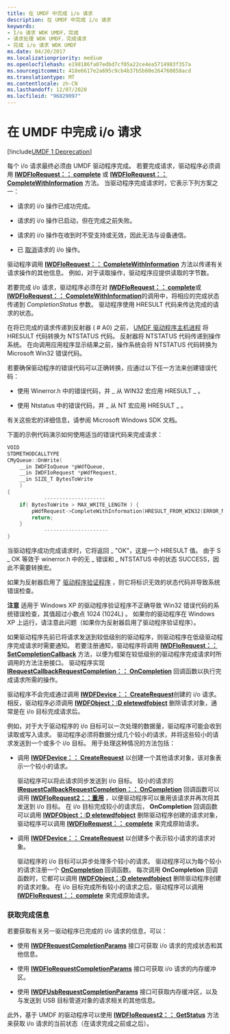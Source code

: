 ```yaml
---
title: 在 UMDF 中完成 i/o 请求
description: 在 UMDF 中完成 i/o 请求
keywords:
- I/o 请求 WDK UMDF，完成
- 请求处理 WDK UMDF，完成请求
- 完成 i/o 请求 WDK UMDF
ms.date: 04/20/2017
ms.localizationpriority: medium
ms.openlocfilehash: e198186fa07edbd7cf05a22ce4ea5714983f357a
ms.sourcegitcommit: 418e6617e2a695c9cb4b37b5b60e264760858acd
ms.translationtype: MT
ms.contentlocale: zh-CN
ms.lasthandoff: 12/07/2020
ms.locfileid: "96829097"
---
```

# <a name="completing-io-requests-in-umdf"></a>在 UMDF 中完成 i/o 请求


[!include[UMDF 1 Deprecation](../includes/umdf-1-deprecation.md)]

每个 i/o 请求最终必须由 UMDF 驱动程序完成。 若要完成请求，驱动程序必须调用 [**IWDFIoRequest：： complete**](/windows-hardware/drivers/ddi/wudfddi/nf-wudfddi-iwdfiorequest-complete) 或 [**IWDFIoRequest：： CompleteWithInformation**](/windows-hardware/drivers/ddi/wudfddi/nf-wudfddi-iwdfiorequest-completewithinformation) 方法。 当驱动程序完成请求时，它表示下列方案之一：

-   请求的 i/o 操作已成功完成。

-   请求的 i/o 操作已启动，但在完成之前失败。

-   请求的 i/o 操作在收到时不受支持或无效，因此无法与设备通信。

-   已 [取消](canceling-i-o-requests.md)请求的 i/o 操作。

驱动程序调用 [**IWDFIoRequest：： CompleteWithInformation**](/windows-hardware/drivers/ddi/wudfddi/nf-wudfddi-iwdfiorequest-completewithinformation) 方法以传递有关请求操作的其他信息。 例如，对于读取操作，驱动程序应提供读取的字节数。

若要完成 i/o 请求，驱动程序必须在对 [**IWDFIoRequest：： complete**](/windows-hardware/drivers/ddi/wudfddi/nf-wudfddi-iwdfiorequest-complete)或 [**IWDFIoRequest：： CompleteWithInformation**](/windows-hardware/drivers/ddi/wudfddi/nf-wudfddi-iwdfiorequest-completewithinformation)的调用中，将相应的完成状态传递到 *CompletionStatus* 参数。 驱动程序使用 HRESULT 代码来传达完成的请求的状态。

在将已完成的请求传递到反射器 ( # A0) 之前， [UMDF 驱动程序主机进程](umdf-driver-host-process.md) 将 HRESULT 代码转换为 NTSTATUS 代码。 反射器将 NTSTATUS 代码传递到操作系统。 在向调用应用程序显示结果之前，操作系统会将 NTSTATUS 代码转换为 Microsoft Win32 错误代码。

若要确保驱动程序的错误代码可以正确转换，应通过以下任一方法来创建错误代码：

-   使用 Winerror.h 中的错误代码，并 \_ 从 WIN32 宏应用 HRESULT \_ 。

-   使用 Ntstatus 中的错误代码，并 \_ 从 NT 宏应用 HRESULT \_ 。

有关这些宏的详细信息，请参阅 Microsoft Windows SDK 文档。

下面的示例代码演示如何使用适当的错误代码来完成请求：

```cpp
VOID
STDMETHODCALLTYPE
CMyQueue::OnWrite(
    __in IWDFIoQueue *pWdfQueue,
    __in IWDFIoRequest *pWdfRequest,
    __in SIZE_T BytesToWrite
    )
{
            -------------------- 
    if( BytesToWrite > MAX_WRITE_LENGTH ) {
        pWdfRequest->CompleteWithInformation(HRESULT_FROM_WIN32(ERROR_MORE_DATA), 0);
        return;
    }
            ---------------------
}
```

当驱动程序成功完成请求时，它将返回 \_ "OK"，这是一个 HRESULT 值。 由于 S \_ OK 等效于 winerror.h 中的无 \_ 错误和 \_ NTSTATUS 中的状态 SUCCESS，因此不需要转换宏。

如果为反射器启用了 [驱动程序验证程序](../devtest/driver-verifier.md) ，则它将标识无效的状态代码并导致系统错误检查。

**注意**   适用于 Windows XP 的驱动程序验证程序不正确导致 Win32 错误代码的系统错误检查，其值超过小数点 1024 (1024L) 。 如果你的驱动程序在 Windows XP 上运行，请注意此问题（如果你为反射器启用了驱动程序验证程序）。

 

如果驱动程序先前已将请求发送到较低级别的驱动程序，则驱动程序在低级驱动程序完成请求时需要通知。 若要注册通知，驱动程序将调用 [**IWDFIoRequest：： SetCompletionCallback**](/windows-hardware/drivers/ddi/wudfddi/nf-wudfddi-iwdfiorequest-setcompletioncallback) 方法，以便为框架在较低级别的驱动程序完成请求时所调用的方法注册接口。 驱动程序实现 [**IRequestCallbackRequestCompletion：： OnCompletion**](/windows-hardware/drivers/ddi/wudfddi/nf-wudfddi-irequestcallbackrequestcompletion-oncompletion) 回调函数以执行完成请求所需的操作。

驱动程序不会完成通过调用 [**IWDFDevice：： CreateRequest**](/windows-hardware/drivers/ddi/wudfddi/nf-wudfddi-iwdfdevice-createrequest)创建的 i/o 请求。 相反，驱动程序必须调用 [**IWDFObject：:D eletewdfobject**](/windows-hardware/drivers/ddi/wudfddi/nf-wudfddi-iwdfobject-deletewdfobject) 删除请求对象，通常是在 i/o 目标完成请求后。

例如，对于大于驱动程序的 i/o 目标可以一次处理的数据量，驱动程序可能会收到读取或写入请求。 驱动程序必须将数据分成几个较小的请求，并将这些较小的请求发送到一个或多个 i/o 目标。 用于处理这种情况的方法包括：

-   调用 [**IWDFDevice：： CreateRequest**](/windows-hardware/drivers/ddi/wudfddi/nf-wudfddi-iwdfdevice-createrequest) 以创建一个其他请求对象，该对象表示一个较小的请求。

    驱动程序可以将此请求同步发送到 i/o 目标。 较小的请求的 [**IRequestCallbackRequestCompletion：： OnCompletion**](/windows-hardware/drivers/ddi/wudfddi/nf-wudfddi-irequestcallbackrequestcompletion-oncompletion) 回调函数可以调用 [**IWDFIoRequest2：：重用**](/windows-hardware/drivers/ddi/wudfddi/nf-wudfddi-iwdfiorequest2-reuse) ，以便驱动程序可以重用该请求并再次将其发送到 i/o 目标。 在 i/o 目标完成较小的请求后， **OnCompletion** 回调函数可以调用 [**IWDFObject：:D eletewdfobject**](/windows-hardware/drivers/ddi/wudfddi/nf-wudfddi-iwdfobject-deletewdfobject) 删除驱动程序创建的请求对象，驱动程序可以调用 [**IWDFIoRequest：： complete**](/windows-hardware/drivers/ddi/wudfddi/nf-wudfddi-iwdfiorequest-complete) 来完成原始请求。

-   调用 [**IWDFDevice：： CreateRequest**](/windows-hardware/drivers/ddi/wudfddi/nf-wudfddi-iwdfdevice-createrequest) 以创建多个表示较小请求的请求对象。

    驱动程序的 i/o 目标可以异步处理多个较小的请求。 驱动程序可以为每个较小的请求注册一个 [**OnCompletion**](/windows-hardware/drivers/ddi/wudfddi/nf-wudfddi-irequestcallbackrequestcompletion-oncompletion) 回调函数。 每次调用 **OnCompletion** 回调函数时，它都可以调用 [**IWDFObject：:D eletewdfobject**](/windows-hardware/drivers/ddi/wudfddi/nf-wudfddi-iwdfobject-deletewdfobject) 删除驱动程序创建的请求对象。 在 i/o 目标完成所有较小的请求之后，驱动程序可以调用 [**IWDFIoRequest：： complete**](/windows-hardware/drivers/ddi/wudfddi/nf-wudfddi-iwdfiorequest-complete) 来完成原始请求。

### <a name="obtaining-completion-information"></a>获取完成信息

若要获取有关另一驱动程序已完成的 i/o 请求的信息，可以：

-   使用 [**IWDFRequestCompletionParams**](/windows-hardware/drivers/ddi/wudfddi/nn-wudfddi-iwdfrequestcompletionparams) 接口可获取 i/o 请求的完成状态和其他信息。

-   使用 [**IWDFIoRequestCompletionParams**](/windows-hardware/drivers/ddi/wudfddi/nn-wudfddi-iwdfiorequestcompletionparams) 接口可获取 i/o 请求的内存缓冲区。

-   使用 [**IWDFUsbRequestCompletionParams**](/windows-hardware/drivers/ddi/wudfusb/nn-wudfusb-iwdfusbrequestcompletionparams) 接口可获取内存缓冲区，以及与发送到 USB 目标管道对象的请求相关的其他信息。

此外，基于 UMDF 的驱动程序可以使用 [**IWDFIoRequest2：： GetStatus**](/windows-hardware/drivers/ddi/wudfddi/nf-wudfddi-iwdfiorequest2-getstatus) 方法来获取 i/o 请求的当前状态（在请求完成之前或之后）。

 

